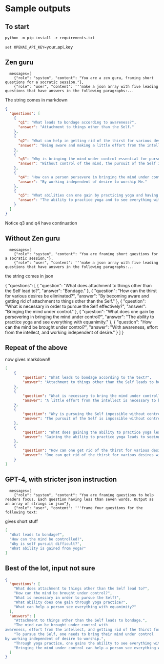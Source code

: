 # Sample outputs

## To start

`python -m pip install -r requirements.txt`

`set OPENAI_API_KEY=`your_api_key

## Zen guru

```  model="gpt-3.5-turbo",
  messages=[
    {"role": "system", "content": "You are a zen guru, framing short questions for a socratic session."},
    {"role": "user", "content": '''make a json array with five leading questions that have answers in the following paragraphs:...
```

The string comes in markdown

```json
{
  "questions": [
    {
      "q1": "What leads to bondage according to awareness?",
      "answer": "Attachment to things other than the Self."
    },
    {
      "q2": "What can help in getting rid of the thirst for various desires?",
      "answer": "Being aware and making a little effort from the intellect."
    },
    {
      "q3": "Why is bringing the mind under control essential for pursuing the Self?",
      "answer": "Without control of the mind, the pursuit of the Self is impossible."
    },
    {
      "q4": "How can a person persevere in bringing the mind under control?",
      "answer": "By working independent of desire to worship Me."
    },
    {
      "q5": "What abilities can one gain by practicing yoga and having control over the mind?",
      "answer": "The ability to practice yoga and to see everything with equanimity."
    }
  ]
}
```

Notice q3 and q4 have continuation

## Without Zen guru

```  model="gpt-3.5-turbo",
  messages=[
    {"role": "system", "content": "You are framing short questions for a socratic session."},
    {"role": "user", "content": '''make a json array with five leading questions that have answers in the following paragraphs:...
```

the string comes in json

{
  "questions": [
    {
      "question": "What does attachment to things other than the Self lead to?",
      "answer": "Bondage."
    },
    {
      "question": "How can the thirst for various desires be eliminated?",
      "answer": "By becoming aware and getting rid of attachment to things other than the Self."
    },
    {
      "question": "What is necessary in order to pursue the Self effectively?",
      "answer": "Bringing the mind under control."
    },
    {
      "question": "What does one gain by persevering in bringing the mind under control?",
      "answer": "The ability to practice yoga and see everything with equanimity."
    },
    {
      "question": "How can the mind be brought under control?",
      "answer": "With awareness, effort from the intellect, and working independent of desire."
    }
  ]
}

## Repeat of the above

now gives markdown!!

```json
[
    {
        "question": "What leads to bondage according to the text?",
        "answer": "Attachment to things other than the Self leads to bondage."
    },
    {
        "question": "What is necessary to bring the mind under control?",
        "answer": "A little effort from the intellect is necessary to bring the mind under control."
    },
    {
        "question": "Why is pursuing the Self impossible without controlling the mind?",
        "answer": "The pursuit of the Self is impossible without controlling the mind, even with heavy effort."
    },
    {
        "question": "What does gaining the ability to practice yoga lead to?",
        "answer": "Gaining the ability to practice yoga leads to seeing everything with equanimity."
    },
    {
        "question": "How can one get rid of the thirst for various desires?",
        "answer": "One can get rid of the thirst for various desires with awareness and effort from the intellect."
    }
]
```

## GPT-4, with stricter json instruction

```  model="gpt-4",
  messages=[
    {"role": "system", "content": "You are framing questions to help readers focus. Each question having less than seven words. Output as an array of strings in json"},
    {"role": "user", "content": '''frame four questions for the following text:
```

gives short stuff

```json
[
  "What leads to bondage?",
  "How can the mind be controlled?",
  "Why is self pursuit difficult?",
  "What ability is gained from yoga?"
]
```

## Best of the lot, input not sure

```json
{
  "questions": [
    "What does attachment to things other than the Self lead to?",
    "How can the mind be brought under control?",
    "What is necessary in order to pursue the Self?",
    "What ability does one gain through yoga practice?",
    "What can help a person see everything with equanimity?"
  ],
  "answers": [
    "Attachment to things other than the Self leads to bondage.",
    "The mind can be brought under control with 
awareness, effort from the intellect, and getting rid of the thirst for various desires.",
    "To pursue the Self, one needs to bring their mind under control 
by working independent of desire to worship.",
    "Through yoga practice, one gains the ability to see everything with equanimity.",
    "Bringing the mind under control can help a person see everything with equanimity."
  ]
}
```